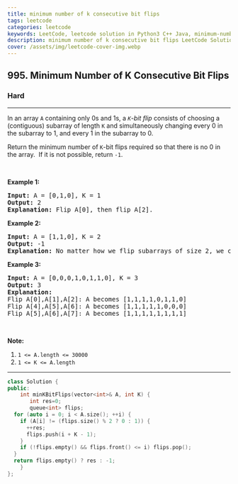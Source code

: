 ```yaml
---
title: minimum number of k consecutive bit flips
tags: leetcode
categories: leetcode
keywords: LeetCode, leetcode solution in Python3 C++ Java, minimum-number-of-k-consecutive-bit-flips solution
description: minimum number of k consecutive bit flips LeetCode Solution Explained
cover: /assets/img/leetcode-cover-img.webp
---
```



<h2>995. Minimum Number of K Consecutive Bit Flips</h2><h3>Hard</h3><hr><div><p>In an array <code>A</code> containing only 0s and 1s, a <i><code>K</code>-bit flip&nbsp;</i>consists of choosing a (contiguous) subarray of length <code>K</code> and simultaneously changing every 0 in the subarray to 1, and every 1 in the subarray to 0.</p>

<p>Return the minimum number of <code>K</code>-bit flips required so that there is no 0 in the array.&nbsp; If it is not possible, return <code>-1</code>.</p>

<p>&nbsp;</p>

<p><strong>Example 1:</strong></p>

<pre><strong>Input: </strong>A = <span id="example-input-1-1">[0,1,0]</span>, K = <span id="example-input-1-2">1</span>
<strong>Output: </strong><span id="example-output-1">2</span>
<strong>Explanation: </strong>Flip A[0], then flip A[2].
</pre>

<div>
<p><strong>Example 2:</strong></p>

<pre><strong>Input: </strong>A = <span id="example-input-2-1">[1,1,0]</span>, K = <span id="example-input-2-2">2</span>
<strong>Output: </strong><span id="example-output-2">-1</span>
<strong>Explanation:</strong>&nbsp;No matter how we flip subarrays of size 2, we can't make the array become [1,1,1].
</pre>

<div>
<p><strong>Example 3:</strong></p>

<pre><strong>Input: </strong>A = <span id="example-input-3-1">[0,0,0,1,0,1,1,0]</span>, K = <span id="example-input-3-2">3</span>
<strong>Output: </strong><span id="example-output-3">3</span>
<strong>Explanation:</strong>
Flip A[0],A[1],A[2]:&nbsp;A becomes [1,1,1,1,0,1,1,0]
Flip A[4],A[5],A[6]:&nbsp;A becomes [1,1,1,1,1,0,0,0]
Flip A[5],A[6],A[7]:&nbsp;A becomes [1,1,1,1,1,1,1,1]
</pre>

<p>&nbsp;</p>
</div>
</div>

<p><strong>Note:</strong></p>

<ol>
	<li><code>1 &lt;= A.length &lt;=&nbsp;30000</code></li>
	<li><code>1 &lt;= K &lt;= A.length</code></li>
</ol></div>

---




```cpp
class Solution {
public:
    int minKBitFlips(vector<int>& A, int K) {
       int res=0;
       queue<int> flips;
  for (auto i = 0; i < A.size(); ++i) {
    if (A[i] != (flips.size() % 2 ? 0 : 1)) {
      ++res;
      flips.push(i + K - 1);
    }
    if (!flips.empty() && flips.front() <= i) flips.pop();
  }
  return flips.empty() ? res : -1;
    }
};
```
